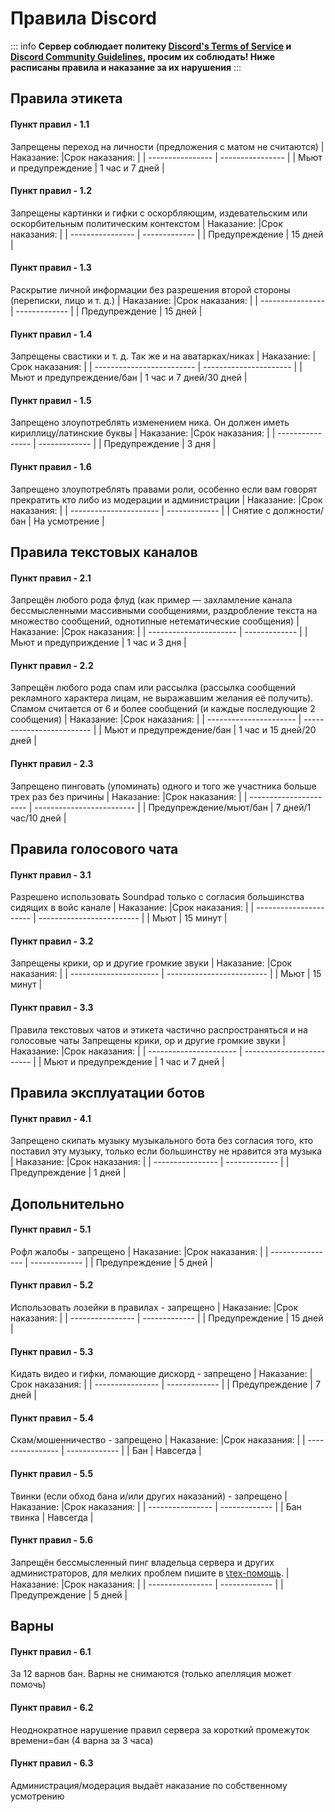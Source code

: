 # Правила Discord

::: info
**Сервер соблюдает политеку [Discord's Terms of Service](https://discord.com/terms) и [Discord Community Guidelines](https://discord.com/guidelines), просим их соблюдать! Ниже расписаны правила и наказание за их нарушения** 
:::

## Правила этикета

#### Пункт правил - 1.1
Запрещены переход на личности (предложения с  матом не считаются)
| Наказание:            |Срок наказания:    |
| ----------------      | ----------------  |
| Мьют и предупреждение | 1 час и 7 дней    |

#### Пункт правил - 1.2
Запрещены картинки и гифки с оскорбляющим, издевательским или оскорбительным политическим контекстом
| Наказание:            |Срок наказания: |
| ----------------      | -------------  |
| Предупреждение        | 15 дней        |

#### Пункт правил - 1.3
Раскрытие личной информации без разрешения второй стороны (переписки, лицо и т. д.)
| Наказание:            |Срок наказания: |
| ----------------      | -------------  |
| Предупреждение        | 15 дней        |

#### Пункт правил - 1.4
Запрещены свастики и т. д. Так же и на аватарках/никах
| Наказание:                |Срок наказания:          |
| ------------------------- | ----------------------  |
| Мьют и предупреждение/бан | 1 час и 7 дней/30 дней  |

#### Пункт правил - 1.5
Запрещено злоупотреблять изменением ника. Он должен иметь кириллицу/латинские буквы
| Наказание:            |Срок наказания: |
| ----------------      | -------------  |
| Предупреждение        | 3 дня          |

#### Пункт правил - 1.6
Запрещено злоупотреблять правами роли, особенно если вам говорят прекратить кто либо из модерации и администрации
| Наказание:             |Срок наказания: |
| ---------------------- | -------------  |
| Снятие с должности/бан | На усмотрение  |


## Правила текстовых каналов

#### Пункт правил - 2.1
Запрещён любого рода флуд (как пример — захламление канала бессмысленными массивными сообщениями, раздробление текста на множество сообщений, однотипные нетематические сообщения)
| Наказание:             |Срок наказания: |
| ---------------------- | -------------  |
| Мьют и предуприждение  | 1 час и 3 дня  |

#### Пункт правил - 2.2
Запрещён любого рода спам или рассылка (рассылка сообщений рекламного характера лицам, не выражавшим желания её получить). Спамом считается от 6 и более сообщений (и каждые последующие 2 сообщения)
| Наказание:                |Срок наказания:            |
| ----------------------    | ------------------------- |
| Мьют и предупреждение/бан | 1 час и 15 дней/20 дней   |

#### Пункт правил - 2.3
Запрещено пинговать (упоминать) одного и того же участника больше трех раз без причины
| Наказание:                |Срок наказания:            |
| ----------------------    | ------------------------- |
| Предупреждение/мьют/бан   | 7 дней/1 час/10 дней       |

## Правила голосового чата

#### Пункт правил - 3.1
Разрешено использовать Soundpad только с согласия большинства сидящих в войс канале
| Наказание:                |Срок наказания:            |
| ----------------------    | ------------------------- |
| Мьют                      | 15 минут                  |

#### Пункт правил - 3.2
Запрещены крики, ор и другие громкие звуки
| Наказание:                |Срок наказания:            |
| ----------------------    | ------------------------- |
| Мьют                      | 15 минут                  |

#### Пункт правил - 3.3
Правила текстовых чатов и этикета частично распространяться и на голосовые чаты
Запрещены крики, ор и другие громкие звуки
| Наказание:                |Срок наказания:            |
| ----------------------    | ------------------------- |
| Мьют и предупреждение     | 1 час и 7 дней            |

## Правила эксплуатации ботов

#### Пункт правил - 4.1
Запрещено скипать музыку музыкального бота без согласия того, кто поставил эту музыку, только если большинству не нравится эта музыка
| Наказание:            |Срок наказания: |
| ----------------      | -------------  |
| Предупреждение        | 1 дней         |

## Допольнительно

#### Пункт правил - 5.1
Рофл жалобы - запрещено
| Наказание:            |Срок наказания: |
| ----------------      | -------------  |
| Предупреждение        | 5 дней         |

#### Пункт правил - 5.2
Использовать лозейки в правилах - запрещено
| Наказание:            |Срок наказания: |
| ----------------      | -------------  |
| Предупреждение        | 15 дней        |

#### Пункт правил - 5.3
Кидать видео и гифки, ломающие дискорд - запрещено
| Наказание:            |Срок наказания: |
| ----------------      | -------------  |
| Предупреждение        | 7 дней         |

#### Пункт правил - 5.4
Скам/мошенничество - запрещено
| Наказание:            |Срок наказания: |
| ----------------      | -------------  |
| Бан                   | Навсегда       |

#### Пункт правил - 5.5
Твинки (если обход бана и/или других наказаний) - запрещено
| Наказание:            |Срок наказания: |
| ----------------      | -------------  |
| Бан твинка            | Навсегда       |

#### Пункт правил - 5.6
Запрещён бессмысленный пинг владельца сервера и других администраторов, для мелких проблем пишите в ⁠[📞тех-помощь](https://discord.com/channels/1178798145476501544/1178920940550234122).
| Наказание:            |Срок наказания: |
| ----------------      | -------------  |
| Предупреждение        | 5 дней         |


## Варны

#### Пункт правил - 6.1
За 12 варнов бан. Варны не снимаются (только апелляция может помочь)

#### Пункт правил - 6.2
Неоднократное нарушение правил сервера за короткий промежуток времени=бан (4 варна за 3 часа)

#### Пункт правил - 6.3
Администрация/модерация выдаёт наказание по собственному усмотрению